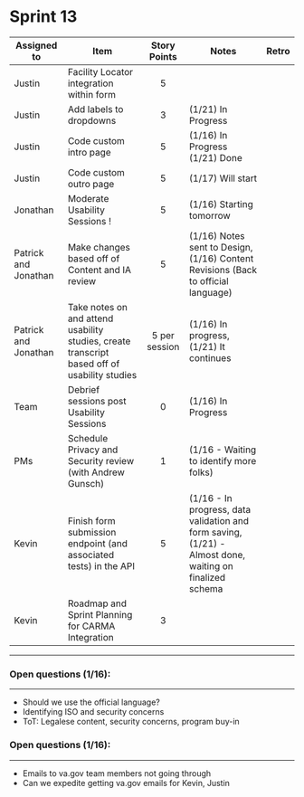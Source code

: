 # Sprint 13
| Assigned to | Item | Story Points | Notes| Retro|
| --- | --- | :---: | --- | --- |
| Justin | Facility Locator integration within form |5||
| Justin | Add labels to dropdowns |3| (1/21) In Progress |
| Justin | Code custom intro page |5|(1/16) In Progress (1/21) Done|
| Justin | Code custom outro page |5| (1/17) Will start|
| Jonathan | Moderate Usability Sessions ! |5| (1/16) Starting tomorrow |
| Patrick and Jonathan | Make changes based off of Content and IA review |5| (1/16) Notes sent to Design, (1/16) Content Revisions (Back to official language) |
| Patrick and Jonathan | Take notes on and attend usability studies, create transcript based off of usability studies|5 per session| (1/16) In progress, (1/21) It continues |
| Team | Debrief sessions post Usability Sessions  |0| (1/16) In Progress |
| PMs | Schedule Privacy and Security review (with Andrew Gunsch) |1| (1/16 - Waiting to identify more folks) |
| Kevin | Finish form submission endpoint (and associated tests) in the API |5| (1/16 - In progress, data validation and form saving, (1/21) - Almost done, waiting on finalized schema |
| Kevin | Roadmap and Sprint Planning for CARMA Integration |3|

---
### Open questions (1/16):
---
- Should we use the official language?
- Identifying ISO and security concerns
- ToT: Legalese content, security concerns, program buy-in

### Open questions (1/16):
---
- Emails to va.gov team members not going through
- Can we expedite getting va.gov emails for Kevin, Justin

